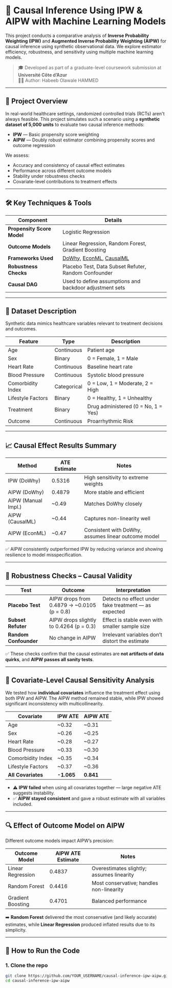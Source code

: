 # 🧬 Causal Inference Using IPW & AIPW with Machine Learning Models

This project conducts a comparative analysis of **Inverse Probability Weighting (IPW)** and **Augmented Inverse Probability Weighting (AIPW)** for causal inference using synthetic observational data. We explore estimator efficiency, robustness, and sensitivity using multiple machine learning models.

> 🎓 Developed as part of a graduate-level coursework submission at **Université Côte d’Azur**  
> 🧑‍💻 Author: Habeeb Olawale HAMMED

---

## 🧠 Project Overview

In real-world healthcare settings, randomized controlled trials (RCTs) aren't always feasible. This project simulates such a scenario using a **synthetic dataset of 5,000 units** to evaluate two causal inference methods:

- **IPW** — Basic propensity score weighting
- **AIPW** — Doubly robust estimator combining propensity scores and outcome regression

We assess:
- Accuracy and consistency of causal effect estimates
- Performance across different outcome models
- Stability under robustness checks
- Covariate-level contributions to treatment effects

---

## 🛠 Key Techniques & Tools

| Component                  | Details                                                                 |
|---------------------------|-------------------------------------------------------------------------|
| **Propensity Score Model** | Logistic Regression                                                     |
| **Outcome Models**         | Linear Regression, Random Forest, Gradient Boosting                    |
| **Frameworks Used**        | [DoWhy](https://github.com/py-why/dowhy), [EconML](https://github.com/microsoft/EconML), [CausalML](https://github.com/uber/causalml) |
| **Robustness Checks**      | Placebo Test, Data Subset Refuter, Random Confounder                   |
| **Causal DAG**             | Used to define assumptions and backdoor adjustment sets                |

---

## 🧪 Dataset Description

Synthetic data mimics healthcare variables relevant to treatment decisions and outcomes.

| Feature              | Type        | Description                        |
|---------------------|-------------|------------------------------------|
| Age                 | Continuous  | Patient age                        |
| Sex                 | Binary      | 0 = Female, 1 = Male               |
| Heart Rate          | Continuous  | Baseline heart rate                |
| Blood Pressure      | Continuous  | Systolic blood pressure            |
| Comorbidity Index   | Categorical | 0 = Low, 1 = Moderate, 2 = High    |
| Lifestyle Factors   | Binary      | 0 = Healthy, 1 = Unhealthy         |
| Treatment           | Binary      | Drug administered (0 = No, 1 = Yes)|
| Outcome             | Continuous  | Proarrhythmic Risk                 |

---

## 📈 Causal Effect Results Summary

| Method               | ATE Estimate | Notes                                                        |
|----------------------|--------------|--------------------------------------------------------------|
| IPW (DoWhy)          | 0.5316       | High sensitivity to extreme weights                         |
| AIPW (DoWhy)         | 0.4879       | More stable and efficient                                   |
| AIPW (Manual Impl.)  | ~0.49        | Matches DoWhy closely                                       |
| AIPW (CausalML)      | ~0.44        | Captures non-linearity well                                 |
| AIPW (EconML)        | ~0.47        | Consistent with DoWhy, assumes linear outcome model         |

✅ AIPW consistently outperformed IPW by reducing variance and showing resilience to model misspecification.

---

## 🧪 Robustness Checks – Causal Validity

| Test                        | Outcome                                          | Interpretation                                        |
|----------------------------|--------------------------------------------------|--------------------------------------------------------|
| **Placebo Test**           | AIPW drops from 0.4879 → ~0.0105 (p = 0.8)       | Detects no effect under fake treatment — as expected   |
| **Subset Refuter**         | AIPW drops slightly to 0.4264 (p = 0.3)          | Effect is stable even with smaller sample size         |
| **Random Confounder**      | No change in AIPW                                | Irrelevant variables don’t distort the estimate        |

✅ These checks confirm that the causal estimates are **not artifacts of data quirks**, and **AIPW passes all sanity tests**.

---

## 🧬 Covariate-Level Causal Sensitivity Analysis

We tested how **individual covariates** influence the treatment effect using both IPW and AIPW. The AIPW method remained stable, while IPW showed significant inconsistency with multicollinearity.

| Covariate              | IPW ATE      | AIPW ATE     |
|------------------------|--------------|--------------|
| Age                    | ~0.32        | ~0.31        |
| Sex                    | ~0.26        | ~0.25        |
| Heart Rate             | ~0.28        | ~0.27        |
| Blood Pressure         | ~0.33        | ~0.30        |
| Comorbidity Index      | ~0.35        | ~0.34        |
| Lifestyle Factors      | ~0.37        | ~0.36        |
| **All Covariates**     | **-1.065**   | **0.841**    |

- ⚠️ **IPW failed** when using all covariates together — large negative ATE suggests instability.
- ✅ **AIPW stayed consistent** and gave a robust estimate with all variables included.

---

## 🔍 Effect of Outcome Model on AIPW

Different outcome models impact AIPW’s precision:

| Outcome Model       | AIPW ATE Estimate | Notes                                     |
|---------------------|-------------------|-------------------------------------------|
| Linear Regression    | 0.4837            | Overestimates slightly; assumes linearity |
| Random Forest        | 0.4416            | Most conservative; handles non-linearity  |
| Gradient Boosting    | 0.4701            | Balanced performance                      |

➡️ **Random Forest** delivered the most conservative (and likely accurate) estimates, while **Linear Regression** produced inflated results due to its simplicity.

---

## 🧰 How to Run the Code

### 1. Clone the repo
```bash
git clone https://github.com/YOUR_USERNAME/causal-inference-ipw-aipw.git
cd causal-inference-ipw-aipw
